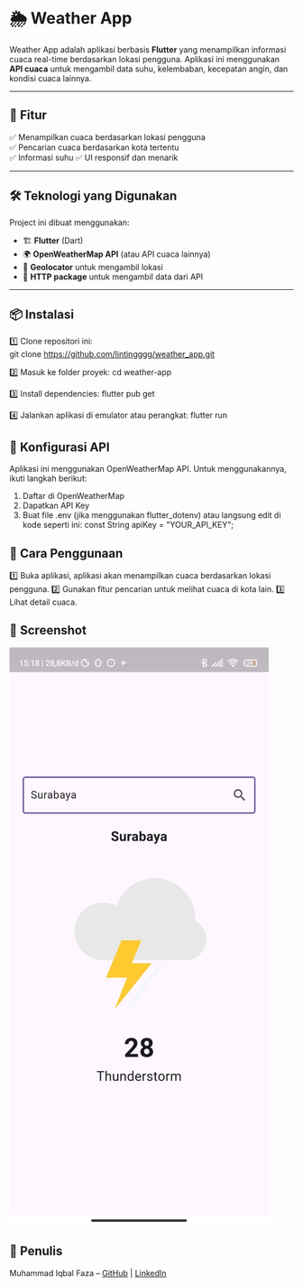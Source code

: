 # 🌦️ Weather App

Weather App adalah aplikasi berbasis **Flutter** yang menampilkan informasi cuaca real-time berdasarkan lokasi pengguna. Aplikasi ini menggunakan **API cuaca** untuk mengambil data suhu, kelembaban, kecepatan angin, dan kondisi cuaca lainnya.

---

## 🚀 Fitur  
✅ Menampilkan cuaca berdasarkan lokasi pengguna  
✅ Pencarian cuaca berdasarkan kota tertentu  
✅ Informasi suhu
✅ UI responsif dan menarik  

---

## 🛠️ Teknologi yang Digunakan  
Project ini dibuat menggunakan:  
- 🏗️ **Flutter** (Dart)  
- 🌍 **OpenWeatherMap API** (atau API cuaca lainnya)  
- 🎨 **Geolocator** untuk mengambil lokasi  
- 🔗 **HTTP package** untuk mengambil data dari API  

---

## 📦 Instalasi  

1️⃣ Clone repositori ini:  
   git clone https://github.com/lintingggg/weather_app.git

2️⃣ Masuk ke folder proyek:
    cd weather-app

3️⃣ Install dependencies:
    flutter pub get

4️⃣ Jalankan aplikasi di emulator atau perangkat:
    flutter run


## 🔑 Konfigurasi API

Aplikasi ini menggunakan OpenWeatherMap API. Untuk menggunakannya, ikuti langkah berikut:
1. Daftar di OpenWeatherMap
2. Dapatkan API Key
3. Buat file .env (jika menggunakan flutter_dotenv) atau langsung edit di kode seperti ini:
    const String apiKey = "YOUR_API_KEY";


## 📌 Cara Penggunaan

1️⃣ Buka aplikasi, aplikasi akan menampilkan cuaca berdasarkan lokasi pengguna.
2️⃣ Gunakan fitur pencarian untuk melihat cuaca di kota lain.
3️⃣ Lihat detail cuaca.

## 📸 Screenshot


![Beranda](./assets/img/beranda.jpeg)


## 👤 Penulis

Muhammad Iqbal Faza – [GitHub](https://github.com/lintingggg) | [LinkedIn](https://linkedin.com/in/muhammad_iqbal_faza)

